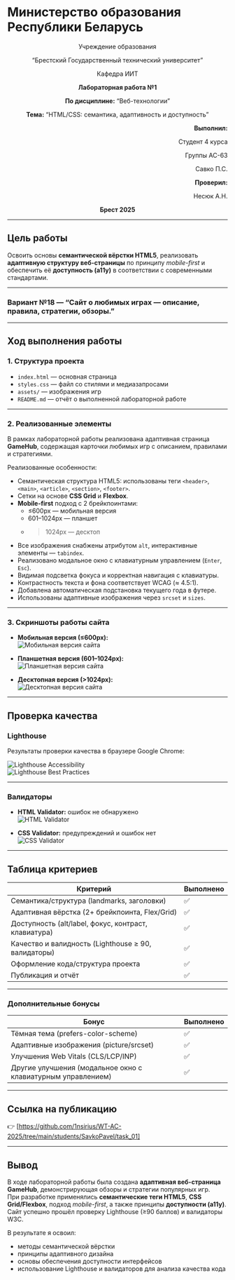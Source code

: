 # Министерство образования Республики Беларусь

<p align="center">Учреждение образования</p>
<p align="center">“Брестский Государственный технический университет”</p>
<p align="center">Кафедра ИИТ</p>

<p align="center"><strong>Лабораторная работа №1</strong></p>
<p align="center"><strong>По дисциплине:</strong> “Веб-технологии”</p>
<p align="center"><strong>Тема:</strong> “HTML/CSS: семантика, адаптивность и доступность”</p>

<p align="right"><strong>Выполнил:</strong></p>
<p align="right">Студент 4 курса</p>
<p align="right">Группы АС-63</p>
<p align="right">Савко П.С.</p>
<p align="right"><strong>Проверил:</strong></p>
<p align="right">Несюк А.Н.</p>

<p align="center"><strong>Брест 2025</strong></p>

---

## Цель работы

Освоить основы **семантической вёрстки HTML5**, реализовать **адаптивную структуру веб-страницы** по принципу *mobile-first* и обеспечить её **доступность (a11y)** в соответствии с современными стандартами.

---

### Вариант №18 — “Сайт о любимых играх — описание, правила, стратегии, обзоры.”

---

## Ход выполнения работы

### 1. Структура проекта

- `index.html` — основная страница  
- `styles.css` — файл со стилями и медиазапросами  
- `assets/` — изображения игр  
- `README.md` — отчёт о выполненной лабораторной работе  

---

### 2. Реализованные элементы

В рамках лабораторной работы реализована адаптивная страница **GameHub**, содержащая карточки любимых игр с описанием, правилами и стратегиями.

Реализованные особенности:  
- Семантическая структура HTML5: использованы теги `<header>`, `<main>`, `<article>`, `<section>`, `<footer>`.  
- Сетки на основе **CSS Grid** и **Flexbox**.  
- **Mobile-first** подход с 2 брейкпоинтами:  
  - ≤600px — мобильная версия  
  - 601–1024px — планшет  
  - >1024px — десктоп  
- Все изображения снабжены атрибутом `alt`, интерактивные элементы — `tabindex`.  
- Реализовано модальное окно с клавиатурным управлением (`Enter`, `Esc`).  
- Видимая подсветка фокуса и корректная навигация с клавиатуры.  
- Контрастность текста и фона соответствует WCAG (≈ 4.5:1).  
- Добавлена автоматическая подстановка текущего года в футере.  
- Использованы адаптивные изображения через `srcset` и `sizes`.  

---

### 3. Скриншоты работы сайта

- **Мобильная версия (≤600px):**  
![Мобильная версия сайта](img/mobile.jpg "Мобильная версия GameHub")

- **Планшетная версия (601–1024px):**  
![Планшетная версия сайта](img/tablet.jpg "Планшетная версия GameHub")

- **Десктопная версия (>1024px):**  
![Десктопная версия сайта](img/desktop.jpg "Десктопная версия GameHub")

---

## Проверка качества

### Lighthouse

Результаты проверки качества в браузере Google Chrome:  

![Lighthouse Accessibility](img/lighthouse_accessibility.jpg "Lighthouse Accessibility")  
![Lighthouse Best Practices](img/lighthouse_best_practices.jpg "Lighthouse Best Practices")

---

### Валидаторы

- **HTML Validator:** ошибок не обнаружено  
![HTML Validator](img/html_validator.jpg "HTML Validator")

- **CSS Validator:** предупреждений и ошибок нет  
![CSS Validator](img/css_validator.jpg "CSS Validator")

---

## Таблица критериев

| Критерий                                             | Выполнено |
|------------------------------------------------------|-----------|
| Семантика/структура (landmarks, заголовки)          | ✅        |
| Адаптивная вёрстка (2+ брейкпоинта, Flex/Grid)      | ✅        |
| Доступность (alt/label, фокус, контраст, клавиатура)| ✅        |
| Качество и валидность (Lighthouse ≥ 90, валидаторы) | ✅        |
| Оформление кода/структура проекта                   | ✅        |
| Публикация и отчёт                                   | ✅        |

---

### Дополнительные бонусы

| Бонус                                                       | Выполнено |
|-------------------------------------------------------------|-----------|
| Тёмная тема (prefers-color-scheme)                          | ✅        |
| Адаптивные изображения (picture/srcset)                     | ✅        |
| Улучшения Web Vitals (CLS/LCP/INP)                          | ✅        |
| Другие улучшения (модальное окно с клавиатурным управлением)| ✅        |

---

## Ссылка на публикацию

👉 [https://github.com/1nsirius/WT-AC-2025/tree/main/students/SavkoPavel/task_01]

---

## Вывод

В ходе лабораторной работы была создана **адаптивная веб-страница GameHub**, демонстрирующая обзоры и стратегии популярных игр.  
При разработке применялись **семантические теги HTML5**, **CSS Grid/Flexbox**, подход *mobile-first*, а также принципы **доступности (a11y)**.  
Сайт успешно прошёл проверку Lighthouse (≥90 баллов) и валидаторы W3C.  

В результате я освоил:  
- методы семантической вёрстки  
- принципы адаптивного дизайна  
- основы обеспечения доступности интерфейсов  
- использование Lighthouse и валидаторов для анализа качества кода
